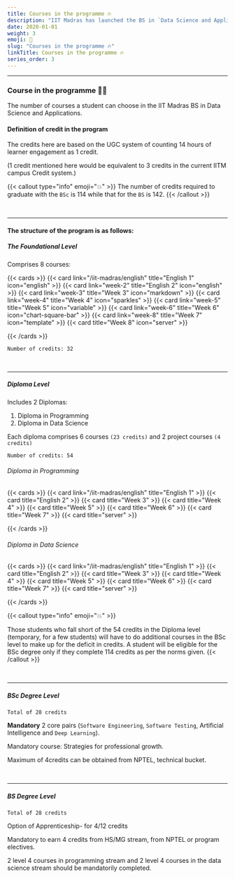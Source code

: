 ```yaml
---
title: Courses in the programme 🔥
description: "IIT Madras has launched the BS in `Data Science and Applications`. In this program, the course contents are delivered online and can be studied by anyone from anywhere, while the monthly quizzes and final semester exams will have to be attended in-person at designated centres."
date: 2020-01-01
weight: 3
emoji: 📃
slug: "Courses in the programme 🔥"
linkTitle: Courses in the programme 🔥
series_order: 3
---
```


---

### Course in the programme 🧑‍💻

The number of courses a student can choose in the IIT Madras BS in Data Science and Applications.

<!--more-->

#### Definition of credit in the program

The credits here are based on the UGC system of counting 14 hours of learner engagement
as 1 credit.

(1 credit mentioned here would be equivalent to 3 credits in the current IITM
campus Credit system.)

{{< callout type="info" emoji="💥" >}}
The number of credits required to graduate with the `BSc` is 114 while that for the `BS` is 142.
{{< /callout >}}

<br>

---

#### The structure of the program is as follows:

##### The Foundational Level

Comprises 8 courses:

{{< cards >}}
{{< card link="/iit-madras/english" title="English 1" icon="english" >}}
{{< card link="week-2" title="English 2" icon="english" >}}
{{< card link="week-3" title="Week 3" icon="markdown" >}}
{{< card link="week-4" title="Week 4" icon="sparkles" >}}
{{< card link="week-5" title="Week 5" icon="variable" >}}
{{< card link="week-6" title="Week 6" icon="chart-square-bar" >}}
{{< card link="week-8" title="Week 7" icon="template" >}}
{{< card title="Week 8" icon="server" >}}

{{< /cards >}}

`Number of credits: 32`

<br>

---

##### Diploma Level

Includes 2 Diplomas:

1. Diploma in Programming
2. Diploma in Data Science

Each diploma comprises 6 courses `(23 credits)` and 2 project courses `(4 credits)`

`Number of credits: 54`

###### Diploma in Programming

{{< cards >}}
{{< card link="/iit-madras/english" title="English 1" >}}
{{< card  title="English 2" >}}
{{< card  title="Week 3" >}}
{{< card  title="Week 4" >}}
{{< card  title="Week 5" >}}
{{< card  title="Week 6"  >}}
{{< card  title="Week 7" >}}
{{< card title="server" >}}

{{< /cards >}}

###### Diploma in Data Science

{{< cards >}}
{{< card link="/iit-madras/english" title="English 1" >}}
{{< card  title="English 2" >}}
{{< card  title="Week 3" >}}
{{< card  title="Week 4" >}}
{{< card  title="Week 5" >}}
{{< card  title="Week 6"  >}}
{{< card  title="Week 7" >}}
{{< card title="server" >}}

{{< /cards >}}

{{< callout type="info" emoji="💥" >}}

Those students who fall short of the 54 credits in the Diploma level (temporary, for a few
students) will have to do additional courses in the BSc level to make up for the deficit in
credits. A student will be eligible for the BSc degree only if they complete 114 credits as per
the norms given.
{{< /callout >}}

<br>

---

##### BSc Degree Level

`Total of 28 credits`

**Mandatory** 2 core pairs (`Software Engineering`, `Software Testing`, Artificial Intelligence
and `Deep Learning`).

Mandatory course: Strategies for professional growth.

Maximum of 4credits can be obtained from NPTEL, technical bucket.

<br>

---

##### BS Degree Level

`Total of 28 credits`

Option of Apprenticeship- for 4/12 credits

Mandatory to earn 4 credits from HS/MG stream, from NPTEL or program electives.

2 level 4 courses in programming stream and 2 level 4 courses in the data science
stream should be mandatorily completed.
